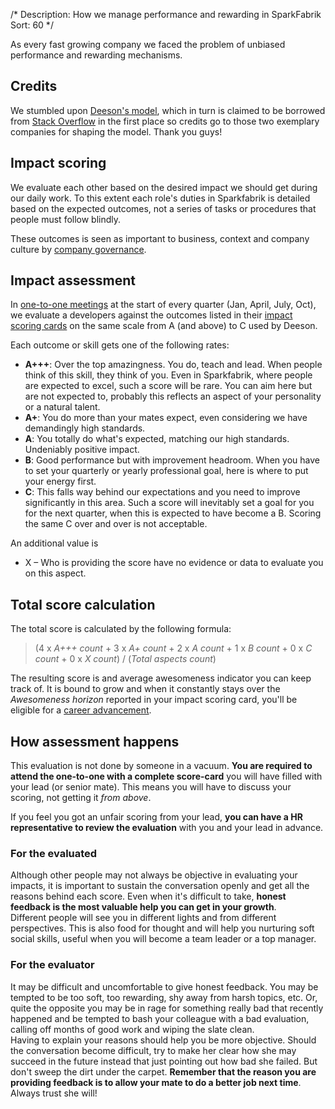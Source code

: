 /*
Description: How we manage performance and rewarding in SparkFabrik
Sort: 60
*/

As every fast growing company we faced the problem of unbiased performance and rewarding mechanisms.

## Credits

We stumbled upon [Deeson's model](https://handbook.deeson.co.uk/working-at-deeson/impact-scoring/), which in turn is claimed to be borrowed from [Stack Overflow](https://stackoverflow.com/company/salary/skills/web-developer?e=1&l=1) in the first place so credits go to those two exemplary companies for shaping the model. Thank you guys!

## Impact scoring

We evaluate each other based on the desired impact we should get during our daily work. To this extent each role's duties in Sparkfabrik is detailed based on the expected outcomes, not a series of tasks or procedures that people must follow blindly.

These outcomes is seen as important to business, context and company culture by [company governance](/job-roles/governance).

## Impact assessment

In [one-to-one meetings](/working-at-sparkfabrik/one-to-one-meetings) at the start of every quarter (Jan, April, July, Oct), we evaluate a developers against the outcomes listed in their [impact scoring cards](/our-company/impact-scoring-cards) on the same scale from A (and above) to C used by Deeson.

Each outcome or skill gets one of the following rates:

* **A+++**: Over the top amazingness. You do, teach and lead. When people think of this skill, they think of you. Even in Sparkfabrik, where people are expected to excel, such a score will be rare. You can aim here but are not expected to, probably this reflects an aspect of your personality or a natural talent.
* **A+**: You do more than your mates expect, even considering we have demandingly high standards.
* **A**: You totally do what's expected, matching our high standards. Undeniably positive impact.
* **B**: Good performance but with improvement headroom. When you have to set your quarterly or yearly professional goal, here is where to put your energy first.
* **C**: This falls way behind our expectations and you need to improve significantly in this area. Such a score will inevitably set a goal for you for the next quarter, when this is expected to have become a B. Scoring the same C over and over is not acceptable.

An additional value is

* X – Who is providing the score have no evidence or data to evaluate you on this aspect.

## Total score calculation

The total score is calculated by the following formula:

> (4 x _A+++ count_ + 3 x _A+ count_ + 2 x _A count_ + 1 x _B count_ + 0 x _C count_ + 0 x _X count_) / (_Total aspects count_)

The resulting score is and average awesomeness indicator you can keep track of. It is bound to grow and when it constantly stays over the _Awesomeness horizon_ reported in your impact scoring card, you'll be eligible for a [career advancement](/working-at-sparkfabrik/career-advancement).

## How assessment happens

This evaluation is not done by someone in a vacuum. **You are required to attend the one-to-one with a complete score-card** you will have filled with your lead (or senior mate). This means you will have to discuss your scoring, not getting it _from above_.

If you feel you got an unfair scoring from your lead, **you can have a HR representative to review the evaluation** with you and your lead in advance.

### For the evaluated

Although other people may not always be objective in evaluating your impacts, it is important to sustain the conversation openly and get all the reasons behind each score. Even when it's difficult to take, **honest feedback is the most valuable help you can get in your growth**.  
Different people will see you in different lights and from different perspectives. This is also food for thought and will help you nurturing soft social skills, useful when you will become a team leader or a top manager.

### For the evaluator

It may be difficult and uncomfortable to give honest feedback. You may be tempted to be too soft, too rewarding, shy away from harsh topics, etc. Or, quite the opposite you may be in rage for something really bad that recently happened and be tempted to bash your colleague with a bad evaluation, calling off months of good work and wiping the slate clean.  
Having to explain your reasons should help you be more objective. Should the conversation become difficult, try to make her clear how she may succeed in the future instead that just pointing out how bad she failed. But don't sweep the dirt under the carpet. **Remember that the reason you are providing feedback is to allow your mate to do a better job next time**. Always trust she will!